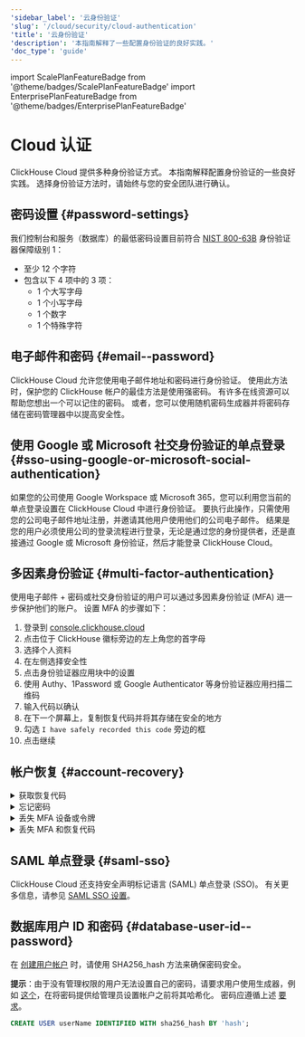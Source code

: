 ```yaml
---
'sidebar_label': '云身份验证'
'slug': '/cloud/security/cloud-authentication'
'title': '云身份验证'
'description': '本指南解释了一些配置身份验证的良好实践。'
'doc_type': 'guide'
---
```


import ScalePlanFeatureBadge from '@theme/badges/ScalePlanFeatureBadge'
import EnterprisePlanFeatureBadge from '@theme/badges/EnterprisePlanFeatureBadge'


# Cloud 认证

ClickHouse Cloud 提供多种身份验证方式。 本指南解释配置身份验证的一些良好实践。 选择身份验证方法时，请始终与您的安全团队进行确认。

## 密码设置 {#password-settings}

我们控制台和服务（数据库）的最低密码设置目前符合 [NIST 800-63B](https://pages.nist.gov/800-63-3/sp800-63b.html#sec4) 身份验证器保障级别 1：
- 至少 12 个字符
- 包含以下 4 项中的 3 项：
  - 1 个大写字母
  - 1 个小写字母
  - 1 个数字
  - 1 个特殊字符

## 电子邮件和密码 {#email--password}

ClickHouse Cloud 允许您使用电子邮件地址和密码进行身份验证。 使用此方法时，保护您的 ClickHouse 帐户的最佳方法是使用强密码。 有许多在线资源可以帮助您想出一个可以记住的密码。 或者，您可以使用随机密码生成器并将密码存储在密码管理器中以提高安全性。

## 使用 Google 或 Microsoft 社交身份验证的单点登录 {#sso-using-google-or-microsoft-social-authentication}

如果您的公司使用 Google Workspace 或 Microsoft 365，您可以利用您当前的单点登录设置在 ClickHouse Cloud 中进行身份验证。 要执行此操作，只需使用您的公司电子邮件地址注册，并邀请其他用户使用他们的公司电子邮件。 结果是您的用户必须使用公司的登录流程进行登录，无论是通过您的身份提供者，还是直接通过 Google 或 Microsoft 身份验证，然后才能登录 ClickHouse Cloud。

## 多因素身份验证 {#multi-factor-authentication}

使用电子邮件 + 密码或社交身份验证的用户可以通过多因素身份验证 (MFA) 进一步保护他们的账户。 设置 MFA 的步骤如下：
1. 登录到 [console.clickhouse.cloud](https://console.clickhouse.cloud/)
2. 点击位于 ClickHouse 徽标旁边的左上角您的首字母
3. 选择个人资料
4. 在左侧选择安全性
5. 点击身份验证器应用块中的设置
6. 使用 Authy、1Password 或 Google Authenticator 等身份验证器应用扫描二维码
7. 输入代码以确认
8. 在下一个屏幕上，复制恢复代码并将其存储在安全的地方
9. 勾选 `I have safely recorded this code` 旁边的框
10. 点击继续

## 帐户恢复 {#account-recovery}

<details> 
   <summary>获取恢复代码</summary>

   如果您之前注册了 MFA，但没有创建或丢失恢复代码，请按照以下步骤获取新的恢复代码：
   1. 转到 https://console.clickhouse.cloud
   2. 使用您的凭证和 MFA 登录
   3. 在左上角转到您的个人资料
   4. 点击左侧的安全性
   5. 点击您身份验证器应用旁边的垃圾桶
   6. 点击移除身份验证器应用
   7. 输入您的代码，然后点击继续
   8. 点击身份验证器应用部分中的设置
   9. 扫描二维码并输入新代码
   10. 复制您的恢复代码并将其存储在安全的地方
   11. 勾选 `I have safely recorded this code` 旁边的框
   12. 点击继续
   
</details>
<details>
   <summary>忘记密码</summary>

   如果您忘记了密码，请按照以下步骤进行自助恢复：
   1. 转到 https://console.clickhouse.cloud
   2. 输入您的电子邮件地址并点击继续
   3. 点击忘记密码?
   4. 点击发送密码重置链接
   5. 检查您的电子邮件并点击电子邮件中的重置密码
   6. 输入您的新密码，确认密码并点击更新密码
   7. 点击返回登录
   8. 使用新密码正常登录
            
</details>
<details>
   <summary>丢失 MFA 设备或令牌</summary>

   如果您丢失了 MFA 设备或删除了令牌，请按照以下步骤恢复并创建新令牌：
   1. 转到 https://console.clickhouse.cloud
   2. 输入您的凭证并点击继续
   3. 在多因素身份验证屏幕上点击取消
   4. 点击恢复代码
   5. 输入代码并按继续
   6. 复制新恢复代码并将其存放在安全的地方
   7. 勾选 `I have safely recorded this code` 旁边的框并点击继续
   8. 登录后，转到左上角的个人资料
   9. 点击左上角的安全性
   10. 点击身份验证器应用旁边的垃圾桶图标以移除旧身份验证器
   11. 点击移除身份验证器应用
   12. 当提示您进行多因素身份验证时，点击取消
   13. 点击恢复代码
   14. 输入您的恢复代码（这是在第 7 步中生成的新代码）并点击继续
   15. 复制新恢复代码并将其存放在安全的地方 - 这是在移除过程中如果离开屏幕时的后备措施
   16. 勾选 `I have safely recorded this code` 旁边的框并点击继续
   17. 按照以上步骤设置一个新的 MFA 因素
       
</details>
<details>
   <summary>丢失 MFA 和恢复代码</summary>

   如果您丢失了 MFA 设备和恢复代码，或者您丢失了 MFA 设备且从未获得恢复代码，请按照以下步骤请求重置：

   **提交工单**：如果您所在的组织还有其他管理用户，即使您尝试访问的是单用户组织，也请让被分配为管理员角色的组织成员登录组织并代表您提交工单以重置您的 MFA。 一旦我们验证请求经过身份验证，我们会重置您的 MFA 并通知管理员。 按照正常方式登录，无需 MFA，并转到您的个人资料设置以注册新的因素（如有必要）。

   **通过电子邮件重置**：如果您是该组织中的唯一用户，请使用与您的帐户关联的电子邮件地址通过电子邮件提交支持案例 (support@clickhouse.com)。 一旦我们验证请求来自正确的电子邮件，我们将重置您的 MFA 和密码。 访问您的电子邮件以获取密码重置链接。 设置新密码，然后转到您的个人资料设置以注册新的因素（如有必要）。 
   
</details>

## SAML 单点登录 {#saml-sso}

<EnterprisePlanFeatureBadge feature="SAML SSO"/>

ClickHouse Cloud 还支持安全声明标记语言 (SAML) 单点登录 (SSO)。 有关更多信息，请参见 [SAML SSO 设置](/cloud/security/saml-setup)。

## 数据库用户 ID 和密码 {#database-user-id--password}

在 [创建用户帐户](/sql-reference/statements/create/user.md) 时，请使用 SHA256_hash 方法来确保密码安全。

**提示**：由于没有管理权限的用户无法设置自己的密码，请要求用户使用生成器，例如 [这个](https://tools.keycdn.com/sha256-online-generator)，在将密码提供给管理员设置帐户之前将其哈希化。 密码应遵循上述 [要求](#password-settings)。 

```sql
CREATE USER userName IDENTIFIED WITH sha256_hash BY 'hash';
```

